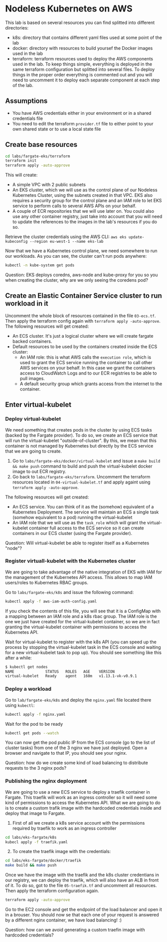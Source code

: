 # Nodeless Kubernetes on AWS

This lab is based on several resources you can find splitted into different directories:

* k8s: directory that contains different yaml files used at some point of the lab
* docker: directory with resources to build yoursef the Docker images used in the lab
* terraform: terraform resources used to deploy the AWS components used in the lab. To keep things simple, everything is deployed in the same terraform configuration but splitted into several files. To deploy things in the proper order everything is commented out and you will need to uncomment it to deploy each separate component at each step of the lab.

## Assumptions

* You have AWS credentials either in your environment or in a shared credentials file
* You need to edit the terraform `provider.tf` file to either point to your own shared state or to use a local state file

## Create base resources

```bash
cd labs/fargate-eks/terraform
terraform init
terraform apply -auto-approve
```

This will create:

* A simple VPC with 2 public subnets
* An EKS cluster, which we will use as the control plane of our Nodeless Kubernetes Cluster, using the subnets created in that VPC. EKS also requires a security group for the control plane and an IAM role to let EKS service to perform calls to several AWS APIs on your behalf.
* A couple of ECR repositories that we will use later on. You could also use any other container registry, just take into account that you will need to update the references to the images in the lab's resources if you do so.

Retrieve the cluster credentials using the AWS CLI: `aws eks update-kubeconfig --region eu-west-1 --name eks-lab`

Now that we have a Kubernetes control plane, we need somewhere to run our workloads. As you can see, the cluster can't run pods anywhere:

```bash
kubectl -n kube-system get pods
```

Question: EKS deploys coredns, aws-node and kube-proxy for you so you when creating the cluster, why are we only seeing the coredens pod?

## Create an Elastic Container Service cluster to run workload in it

Uncomment the whole block of resources contained in the file `03-ecs.tf`. Then apply the terraform config again with `terraform apply -auto-approve`. The following resources will get created:

* An ECS cluster. It's just a logical cluster where we will create fargate backed containers.
* Default resources to be used by the containers created inside the ECS cluster:
  * An IAM role: this is what AWS calls the `execution role`, which is used to grant the ECS service running the container to call other AWS services on your behalf. In this case we grant the containers access to CloudWatch Logs and to our ECR registries to be able to pull images.
  * A default security group which grants access from the internet to the container.

## Enter virtual-kubelet

### Deploy virtual-kubelet

We need something that creates pods in the cluster by using ECS tasks (backed by the Fargate provider). To do so, we create an ECS service that will run the virtual-kubelet "outside-of-cluster". By this, we mean that this container is not managed by Kubernetes but directly by the ECS service that we are going to create.

1. Go to `labs/fargate-eks/docker/virtual-kubelet` and issue a `make build && make push` command to build and push the virtual-kubelet docker image to out ECR registry.
1. Go back to `labs/fargate-eks/terraform`. Uncomment the terraform resources located in `04-virtual-kubelet.tf` and apply againt using `terraform apply -auto-approve`.

The following resources will get created:

* An ECS service. You can think of it as the (somehow) equivalent of a Kubernetes Deployment. The service will maintain an ECS a single task (somehow equivalent to a pod) running the virtual-kubelet
* An IAM role that we will use as the `task_role` which will grant the virtual-kubelet container full access to the ECS service so it can create containers in our ECS cluster (using the Fargate provider).

Question: Will virtual-kubelet be able to register itself as a Kubernetes "node"?

### Register virtuall-kubelet with the Kubernetes cluster

We are going to take advantage of the native integration of EKS with IAM for the management of the Kubernetes API access. This allows to map IAM users/roles to Kubernetes RBAC groups.

Go to `labs/fargate-eks/k8s` and issue the following command:

```bash
kubectl apply -f aws-iam-auth-config.yaml
```

If you check the contents of this file, you will see that it is a ConfigMap with a mapping between an IAM role and a k8s rbac group. The IAM role is the one we just have created for the virtual-kubelet container, so we are in fact granting the virtual-kubelet container with permissions to access the Kubernetes API. 

Wait for virtual-kubelet to register with the k8s API (you can speed up the process by stopping the virtual-kubelet task in the ECS console and waiting for a new virtual-kubelet task to pop up). You should see something like this after a while:

```bash
$ kubectl get nodes
NAME              STATUS   ROLES   AGE    VERSION
virtual-kubelet   Ready    agent   160m   v1.13.1-vk-v0.9.1
```

### Deploy a workload

Go to `lab/fargate-eks/k8s` and deploy the `nginx.yaml` file located there using `kubectl`:

```bash
kubectl apply -f nginx.yaml
```

Wait for the pod to be ready

```bash
kubectl get pods --watch
```

You can now get the pod public IP from the ECS console (go to the list of cluster tasks) from one of the 3 nginx we have just deployed. Open a browser and navigate to that IP, you should see your nginx.

Question: how do we create some kind of load balancing to distribute requests to the 3 nginx pods?

### Publishing the nginx deployment

We are going to use a new ECS service to deploy a traefik container in Fargate. This traefik will work as an ingress controller so it will need some kind of permissions to access the Kubernetes API. What we are going to do is to create a custom trafik image with the hardcoded credentials inside and deploy that image to Fargate.

1. First of all we create a k8s service account with the permissions required by traefik to work as an ingress controller 

```bash
cd labs/eks-fargate/k8s
kubecl apply -f traefik.yaml
```

2. To create the traefik image with the credentials:

```bash
cd labs/eks-fargate/docker/traefik
make build && make push
```

Once we have the image with the traefik and the k8s cluster credentians in our registry, we can deploy the traefik, which will also have an ALB in front of it. To do so, got to the file `05-traefik.tf` and uncomment all resources. Then apply the terraform configuration again.

```bash
terraform apply -auto-approve
```

Go to the EC2 console and get the endpoint of the load balancer and open it in a brouser. You should now se that each one of your request is answered by a different nginx container, we have load balancing! :)

Question: how can we avoid generating a custom traefin image with hardcoded credentials?

